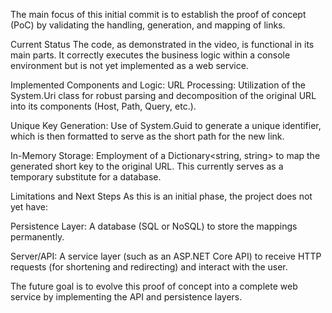 The main focus of this initial commit is to establish the proof of concept (PoC) by validating the handling, generation, and mapping of links.

Current Status
The code, as demonstrated in the video, is functional in its main parts. It correctly executes the business logic within a console environment but is not yet implemented as a web service.

Implemented Components and Logic:
URL Processing: Utilization of the System.Uri class for robust parsing and decomposition of the original URL into its components (Host, Path, Query, etc.).

Unique Key Generation: Use of System.Guid to generate a unique identifier, which is then formatted to serve as the short path for the new link.

In-Memory Storage: Employment of a Dictionary<string, string> to map the generated short key to the original URL. This currently serves as a temporary substitute for a database.

Limitations and Next Steps
As this is an initial phase, the project does not yet have:

Persistence Layer: A database (SQL or NoSQL) to store the mappings permanently.

Server/API: A service layer (such as an ASP.NET Core API) to receive HTTP requests (for shortening and redirecting) and interact with the user.

The future goal is to evolve this proof of concept into a complete web service by implementing the API and persistence layers.
